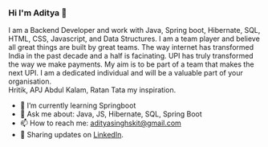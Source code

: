 ### Hi I'm Aditya 👋
I am a Backend Developer and work with Java, Spring boot, Hibernate, SQL, HTML, CSS, Javascript, and Data Structures. I am a team player and believe all great things are built by great teams. The way internet has transformed India in the past decade and a half is facinating. UPI has truly transformed the way we make payments. My aim is to be part of a team that makes the next UPI. I am a dedicated individual and will be a valuable part of your organisation.<br>
Hritik, APJ Abdul Kalam, Ratan Tata my inspiration.

- 🌱 I’m currently learning Springboot
- 💬 Ask me about: Java, JS, Hibernate, SQL, Spring Boot
- 📫 How to reach me: adityasinghskit@gmail.com
- 🌱 Sharing updates on [LinkedIn](https://www.linkedin.com/in/adityasinghskit/).
